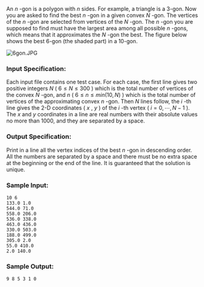 <!-- Title
The Best Polygon (35)
-->
An $n$ -gon is a polygon with $n$ sides. For example, a triangle is a 3-gon.
Now you are asked to find the best $n$ -gon in a given convex $N$ -gon. The
vertices of the $n$ -gon are selected from vertices of the $N$ -gon. The $n$
-gon you are supposed to find must have the largest area among all possible
$n$ -gons, which means that it approximates the $N$ -gon the best. The figure
below shows the best 6-gon (the shaded part) in a 10-gon.

![6gon.JPG](https://images.ptausercontent.com/dec24f4d-d76f-4a11-9ae7-d4b9f2628939.JPG)

### Input Specification:

Each input file contains one test case. For each case, the first line gives
two positive integers $N$ ( $6 \le N \le 300$ ) which is the total number of
vertices of the convex $N$ -gon, and $n$ ( $6 \le n \le min(10, N)$ ) which is
the total number of vertices of the approximating convex $n$ -gon. Then $N$
lines follow, the $i$ -th line gives the 2-D coordinates ( $x$ , $y$ ) of the
$i$ -th vertex ( $i = 0, \cdots , N-1$ ). The $x$ and $y$ coordinates in a
line are real numbers with their absolute values no more than 1000, and they
are separated by a space.

### Output Specification:

Print in a line all the vertex indices of the best $n$ -gon in descending
order. All the numbers are separated by a space and there must be no extra
space at the beginning or the end of the line. It is guaranteed that the
solution is unique.

### Sample Input:

    
    
    10 6
    133.0 1.0
    544.0 71.0
    558.0 206.0
    536.0 338.0
    463.0 436.0
    330.0 503.0
    188.0 499.0
    305.0 2.0
    55.0 410.0
    2.0 140.0

### Sample Output:

    
    
    9 8 5 3 1 0

